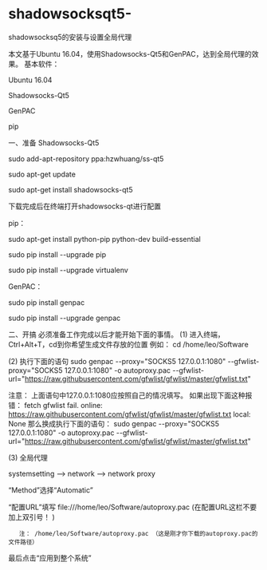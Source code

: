 # shadowsocksqt5-
shadowsocksq5的安装与设置全局代理


 本文基于Ubuntu 16.04，使用Shadowsocks-Qt5和GenPAC，达到全局代理的效果。
基本软件：

Ubuntu 16.04

Shadowsocks-Qt5

GenPAC

pip

 一、准备
Shadowsocks-Qt5

sudo add-apt-repository ppa:hzwhuang/ss-qt5

sudo apt-get update

sudo apt-get install shadowsocks-qt5

下载完成后在终端打开shadowsocks-qt进行配置

 pip：

sudo apt-get install python-pip python-dev build-essential 

sudo pip install --upgrade pip 

sudo pip install --upgrade virtualenv 

GenPAC：

sudo pip install genpac

sudo pip install --upgrade genpac






 二、开搞
必须准备工作完成以后才能开始下面的事情。
(1) 进入终端，Ctrl+Alt+T，cd到你希望生成文件存放的位置
例如：
cd /home/leo/Software





(2) 执行下面的语句
sudo genpac --proxy="SOCKS5 127.0.0.1:1080" --gfwlist-proxy="SOCKS5 127.0.0.1:1080" -o autoproxy.pac --gfwlist-url="https://raw.githubusercontent.com/gfwlist/gfwlist/master/gfwlist.txt"




注意：
上面语句中127.0.0.1:1080应按照自己的情况填写。
如果出现下面这种报错：
fetch gfwlist fail. online: https://raw.githubusercontent.com/gfwlist/gfwlist/master/gfwlist.txt local: None
那么换成执行下面的语句：
sudo genpac --proxy="SOCKS5 127.0.0.1:1080" -o autoproxy.pac --gfwlist-url="https://raw.githubusercontent.com/gfwlist/gfwlist/master/gfwlist.txt"




(3) 全局代理

systemsetting –> network –> network proxy

“Method”选择“Automatic”

“配置URL”填写
file:///home/leo/Software/autoproxy.pac        (在配置URL这栏不要加上双引号！ )

       注： /home/leo/Software/autoproxy.pac （这是刚才你下载的autoproxy.pac的文件路径）

最后点击“应用到整个系统”
